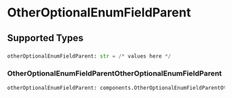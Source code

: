 # OtherOptionalEnumFieldParent


## Supported Types

### 

```python
otherOptionalEnumFieldParent: str = /* values here */
```

### OtherOptionalEnumFieldParentOtherOptionalEnumFieldParent

```python
otherOptionalEnumFieldParent: components.OtherOptionalEnumFieldParentOtherOptionalEnumFieldParent = /* values here */
```

